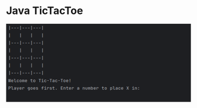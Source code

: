 # Java TicTacToe <Badge type="tip" text="Java" />

![How looks the TicTacToe in the command line](../images/TicTacToe-incommandeline.png)